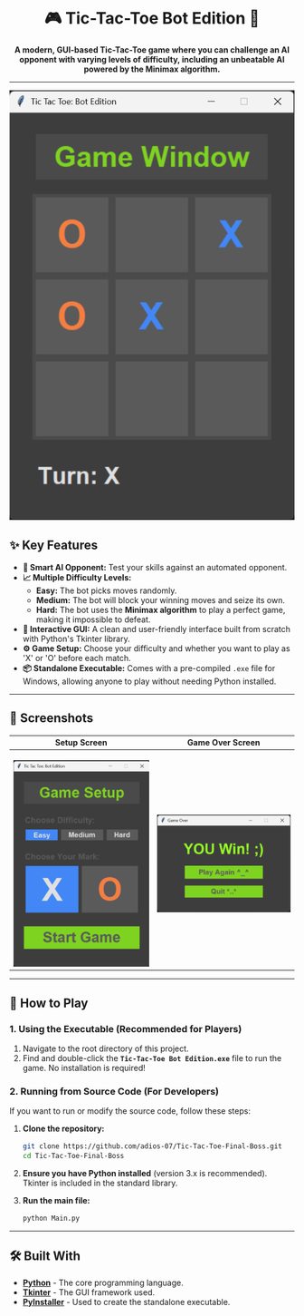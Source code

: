 <div align="center">

# 🎮 Tic-Tac-Toe Bot Edition 🤖

**A modern, GUI-based Tic-Tac-Toe game where you can challenge an AI opponent with varying levels of difficulty, including an unbeatable AI powered by the Minimax algorithm.**

</div>

<div align="center">
</div>

---

<div align="center">

![Gameplay GIF](./Assets/GameScreen.png)

</div>

## ✨ Key Features

-   **🤖 Smart AI Opponent:** Test your skills against an automated opponent.
-   **📈 Multiple Difficulty Levels:**
    -   **Easy:** The bot picks moves randomly.
    -   **Medium:** The bot will block your winning moves and seize its own.
    -   **Hard:** The bot uses the **Minimax algorithm** to play a perfect game, making it impossible to defeat.
-   **🎨 Interactive GUI:** A clean and user-friendly interface built from scratch with Python's Tkinter library.
-   **⚙️ Game Setup:** Choose your difficulty and whether you want to play as 'X' or 'O' before each match.
-   **📦 Standalone Executable:** Comes with a pre-compiled `.exe` file for Windows, allowing anyone to play without needing Python installed.

---

## 📸 Screenshots

<div align="center">

| Setup Screen                                                                                    | Game Over Screen                                                                                |
| ----------------------------------------------------------------------------------------------- | ----------------------------------------------------------------------------------------------- |
| <br>![Setup Screen](./Assets/StartScreen.png) |                                                   <br>![Game Over](./Assets/EndScreen.png) |

</div>

---

## 🚀 How to Play

### 1. Using the Executable (Recommended for Players)

1.  Navigate to the root directory of this project.
2.  Find and double-click the **`Tic-Tac-Toe Bot Edition.exe`** file to run the game. No installation is required!

### 2. Running from Source Code (For Developers)

If you want to run or modify the source code, follow these steps:

1.  **Clone the repository:**
    ```sh
    git clone https://github.com/adios-07/Tic-Tac-Toe-Final-Boss.git
    cd Tic-Tac-Toe-Final-Boss
    ```

2.  **Ensure you have Python installed** (version 3.x is recommended). Tkinter is included in the standard library.

3.  **Run the main file:**
    ```sh
    python Main.py
    ```

---

## 🛠️ Built With

-   **[Python](https://www.python.org/)** - The core programming language.
-   **[Tkinter](https://docs.python.org/3/library/tkinter.html)** - The GUI framework used.
-   **[PyInstaller](https://www.pyinstaller.org/)** - Used to create the standalone executable.

